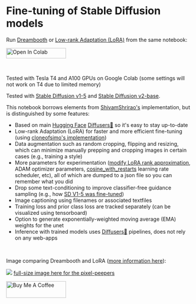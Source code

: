 # Fine-tuning of Stable Diffusion models


Run [Dreambooth](https://arxiv.org/abs/2208.12242) or [Low-rank Adaptation (LoRA)](https://github.com/cloneofsimo/lora) from the same notebook:

<a target="_blank" href="https://colab.research.google.com/github/brian6091/Dreambooth/blob/v0.0.1/FineTuning_colab.ipynb">
  <img src="https://colab.research.google.com/assets/colab-badge.svg" height="28px" width="162px" alt="Open In Colab"/>
</a>

$~$

Tested with Tesla T4 and A100 GPUs on Google Colab (some settings will not work on T4 due to limited memory)

Tested with [Stable Diffusion v1-5](https://huggingface.co/runwayml/stable-diffusion-v1-5) and [Stable Diffusion v2-base](https://huggingface.co/stabilityai/stable-diffusion-2-base).

This notebook borrows elements from [ShivamShrirao's](https://github.com/ShivamShrirao/diffusers) implementation, but is distinguished by some features:
* Based on main [Hugging Face](https://huggingface.co/) [Diffusers🧨](https://github.com/huggingface/diffusers) so it's easy to stay up-to-date
* Low-rank Adaptation (LoRA) for faster and more efficient fine-tuning (using [cloneofsimo's implementation](https://github.com/cloneofsimo/lora))
* Data augmentation such as random cropping, flipping and resizing, which can minimize manually prepping and cropping images in certain cases (e.g., training a style)
* More parameters for experimentation ([modify LoRA rank approximation](https://github.com/cloneofsimo/lora/discussions/37), ADAM optimizer parameters, [cosine_with_restarts](https://huggingface.co/transformers/v2.9.1/main_classes/optimizer_schedules.html#transformers.get_cosine_with_hard_restarts_schedule_with_warmup) learning rate scheduler, etc), all of which are dumped to a json file so you can remember what you did
* Drop some text-conditioning to improve classifier-free guidance sampling (e.g., how [SD V1-5 was fine-tuned](https://huggingface.co/runwayml/stable-diffusion-v1-5))
* Image captioning using filenames or associated textfiles
* Training loss and prior class loss are tracked separately (can be visualized using tensorboard)
* Option to generate exponentially-weighted moving average (EMA) weights for the unet
* Inference with trained models uses [Diffusers🧨](https://github.com/huggingface/diffusers) pipelines, does not rely on any web-apps

$~$

Image comparing Dreambooth and LoRA ([more information here](https://github.com/cloneofsimo/lora/discussions/37)):

<a><img src="https://drive.google.com/uc?id=1PQqL3omKCWStkrJgW3JecOrne3xqbScr"></a>
[full-size image here for the pixel-peepers](https://drive.google.com/file/d/16aQcDOg-DJ_1PB6ypzQAauaJEcbn0Vkx/view?usp=share_link "Comparison full-size")

[<a href="https://www.buymeacoffee.com/jvsurfsqv" target="_blank"><img src="https://cdn.buymeacoffee.com/buttons/v2/default-yellow.png" height="45px" width="162px" alt="Buy Me A Coffee"></a>](https://www.buymeacoffee.com/jvsurfsqv)
